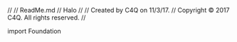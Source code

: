 //
//  ReadMe.md
//  Halo
//
//  Created by C4Q on 11/3/17.
//  Copyright © 2017 C4Q. All rights reserved.
//

import Foundation
